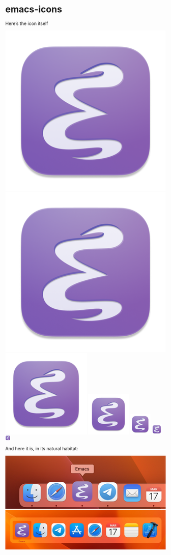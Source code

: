 # emacs-icons

Here’s the icon itself

![emacs-1024](Emacs@1024.png)
![emacs-512](Emacs@512.png)
![emacs-256](Emacs@256.png)
![emacs-128](Emacs@128.png)
![emacs-64](Emacs@64.png)
![emacs-32](Emacs@32.png)
![emacs-16](Emacs@16.png)

And here it is, in its natural habitat:

![emacs-dock](Screenshot-dock.png)
![emacs-cycle](Screenshot-cycle.png)
